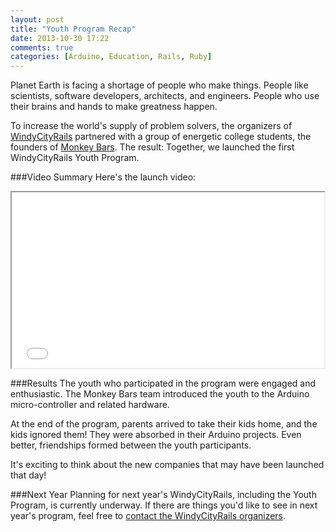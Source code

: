 ```yaml
---
layout: post
title: "Youth Program Recap"
date: 2013-10-30 17:22
comments: true
categories: [Arduino, Education, Rails, Ruby]
---
```

Planet Earth is facing a shortage of people who make things. People like scientists, software developers, architects, and  engineers. People who use their brains and hands to make greatness happen.

To increase the world's supply of problem solvers, the organizers of [WindyCityRails](http://windycityrails.org) partnered with a group of energetic college students, the founders of [Monkey Bars](http://hackthemonkey.com). The result: Together, we launched the first WindyCityRails Youth Program.

<!--more-->
###Video Summary
Here's the launch video:

<center><iframe src="//player.vimeo.com/video/74022351" width="500" height="281" webkitallowfullscreen mozallowfullscreen allowfullscreen></iframe></center>

###Results
The youth who participated in the program were engaged and enthusiastic. The Monkey Bars team introduced the youth to the Arduino micro-controller and related hardware.  

At the end of the program, parents arrived to take their kids home, and the kids ignored them! They were absorbed in their Arduino projects. Even better, friendships formed between the youth participants. 

It's exciting to think about the new companies that may have been launched that day!

###Next Year
Planning for next year's WindyCityRails, including the Youth Program, is currently underway. If there are things you'd like to see in next year's program, feel free to [contact the WindyCityRails organizers](http://windycityrails.org/contact).


